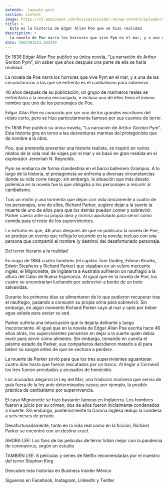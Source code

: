 ```yaml
--- 
extends: _layouts.post 
section: content 
image: https://s3.amazonaws.com/businessinsider.mx/wp-content/uploads/2020/10/09193217/Edgar-Allan-Poe.jpg 
title: > 
  Esta es la historia de Edgar Allan Poe que se hizo realidad 
description: > 
  La novela de Poe narra los horrores que vive Pym en el mar, y a una de las circunstancias a las que se enfrenta es el canibalismo para sobrevivir.Lo extraño es que, 46 años después de que se publicara la novela de Poe, se produjo un evento que refleja lo ocurrido en la novela; incluso con una persona que compartió el nombre (y destino) del desafortunado personaje.Al igual que en la novela de Poe, los cuatro se encontrarían luchando por sobrevivir a bordo de un bote salvavidas.La muerte de Parker sirvió para que los tres supervivientes aguantaran cuatro días hasta que fueron rescatados por un barco.Desafortunadamente, tanto en la vida real como en la ficción, Richard Parker se encontró con un destino cruel. 
date: 1602401523.263349 
--- 
```

En 1838 Edgar Allan Poe publicó su única novela, “La narración de Arthur Gordon Pym”, sin saber que años después una parte de ella se haría realidad.

La novela de Poe narra los horrores que vive Pym en el mar, y a una de las circunstancias a las que se enfrenta es el canibalismo para sobrevivir.

46 años después de su publicación, un grupo de marineros reales se enfrentaría a la misma encrucijada, e incluso uno de ellos tenía el mismo nombre que uno de los personajes de Poe.

Edgar Allan Poe es conocido por ser uno de los grandes escritores del relato corto, pero se hizo particularmente famoso por sus cuentos de terror.

En 1838 Poe publicó su única novela, “La narración de Arthur Gordon Pym”. Esta historia gira en torno a las desventuras marinas del protagonista que da nombre a la obra.

Poe, que pretendía presentar una historia realista, se inspiró en varios relatos de la vida real de viajes por el mar y se basó en gran medida en el explorador Jeremiah N. Reynolds.

Pym se embarca de forma clandestina en el barco ballenero Grampus. A lo largo de la historia, el protagonista se enfrenta a diversas circunstancias donde su vida corre riesgo; sin embargo, la situación que más desató polémica en la novela fue la que obligaba a los personajes a recurrir al canibalismo.

Tras un motín y una tormenta que dejan con vida únicamente a cuatro de los personajes, uno de ellos, Richard Parker, sugiere dejar a la suerte la muerte de uno de ellos para que los demás puedan comer y sobrevivir. Parker caería ante su propia idea y moriría apuñalado para servir como comida para el resto de los supervivientes.

Lo extraño es que, 46 años después de que se publicara la novela de Poe, se produjo un evento que refleja lo ocurrido en la novela; incluso con una persona que compartió el nombre (y destino) del desafortunado personaje.

Del terror literario a la realidad

En mayo de 1884 cuatro hombres (el capitán Tom Dudley, Edmun Brooks, Edwin Stephens y Richard Parker) que viajaban en un velero mercante inglés, el Mignonette, de Inglaterra a Australia sufrieron un naufragio a la altura del Cabo de Buena Esperanza. Al igual que en la novela de Poe, los cuatro se encontrarían luchando por sobrevivir a bordo de un bote salvavidas.

Durante los primeros días se alimentaron de lo que pudieron recuperar tras el naufragio, pasando a consumir su propia orina para sobrevivir. Sin embargo, en algún momento Richard Parker cayó al mar y optó por beber agua salada para saciar su sed.

Parker sufriría una intoxicación que lo dejaría delirante y luego insconsciente. Al igual que en la novela de Edgar Allan Poe escrita hace 46 años atrás, los supervivientes pensarían en dejar a la suerte quién debía morir para servir como alimento. Sin embargo, tomando en cuenta el pésimo estado de Parker, sus compañeros decidieron matarlo a él para beber su sangre antes de que se «echara a perder».

La muerte de Parker sirvió para que los tres supervivientes aguantaran cuatro días hasta que fueron rescatados por un barco. Al llegar a Cornwall los tres fueron arrestados y acusados de homicidio.

Los acusados alegaron la Ley del Mar, una tradición marinera que servía de guía fuera de la ley ante determinados casos; por ejemplo, la posible práctica de canibalismo por supervivencia.

El caso Mignonette se hizo bastante famoso en Inglaterra. Los hombres fueron a juicio por su crimen; dos de ellos fueron inicialmente condenados a muerte. Sin embargo, posteriormente la Corona inglesa redujo la condena a seis meses de prisión.

Desafortunadamente, tanto en la vida real como en la ficción, Richard Parker se encontró con un destino cruel.

AHORA LEE: Los fans de las películas de terror lidian mejor con la pandemia de coronavirus, según un estudio

TAMBIÉN LEE: 8 películas y series de Netflix recomendadas por el maestro del terror Stephen King

Descubre más historias en Business Insider México

Síguenos en Facebook, Instagram, LinkedIn y Twitter